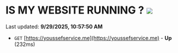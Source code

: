 # IS MY WEBSITE RUNNING ? [![](https://img.shields.io/static/v1?label=Sponsor&message=%E2%9D%A4&logo=GitHub&color=%23fe8e86)](https://github.com/sponsors/Youssef-Lehmam)

Last updated: **9/29/2025, 10:57:50 AM**

- `GET` [https://youssefservice.me](https://youssefservice.me) - **Up** (232ms)
